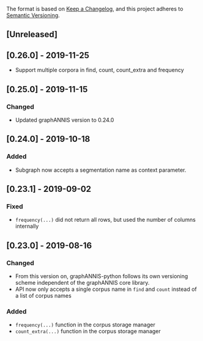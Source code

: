 The format is based on [Keep a Changelog](https://keepachangelog.com/en/1.0.0/),
and this project adheres to [Semantic Versioning](https://semver.org/spec/v2.0.0.html).

## [Unreleased]

## [0.26.0] - 2019-11-25 

- Support multiple corpora in find, count, count\_extra and frequency

## [0.25.0] - 2019-11-15 

### Changed

- Updated graphANNIS version to 0.24.0

## [0.24.0] - 2019-10-18 

### Added

- Subgraph now accepts a segmentation name as context parameter.

## [0.23.1] - 2019-09-02 

### Fixed

-  `frequency(...)` did not return all rows, but used the number of columns internally

## [0.23.0] - 2019-08-16 

### Changed

-  From this version on, graphANNIS-python follows its own versioning scheme independent of the graphANNIS core library.
-  API now only accepts a single corpus name in `find` and `count` instead of a list of corpus names

### Added

- `frequency(...)` function in the corpus storage manager
- `count_extra(...)` function in the corpus storage manager
